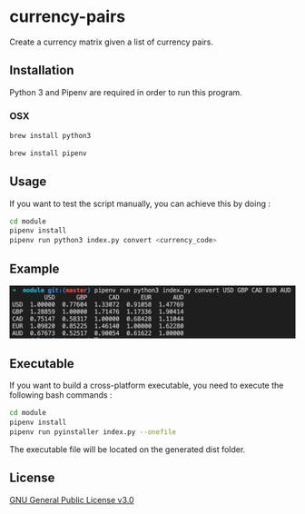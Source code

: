 # currency-pairs
Create a currency matrix given a list of currency pairs.

## Installation

Python 3 and Pipenv are required in order to run this program.

### OSX

```bash
brew install python3
```
```bash
brew install pipenv
```

## Usage

If you want to test the script manually, you can achieve this by doing :

```bash
cd module
pipenv install
pipenv run python3 index.py convert <currency_code>
```

## Example

<p align="center">
  <img src="assets/usage-example.png" width="650">
</p>

## Executable

If you want to build a cross-platform executable, you need to execute the following bash commands :

```bash
cd module
pipenv install
pipenv run pyinstaller index.py --onefile
```

The executable file will be located on the generated dist folder.

## License

[GNU General Public License v3.0](https://www.gnu.org/licenses/gpl-3.0.en.html)